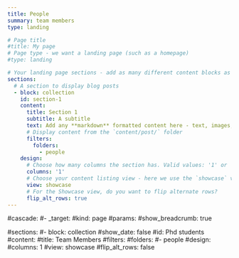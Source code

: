 ```yaml
---
title: People
summary: team members
type: landing

# Page title
#title: My page
# Page type - we want a landing page (such as a homepage)
#type: landing

# Your landing page sections - add as many different content blocks as you like
sections:
  # A section to display blog posts
  - block: collection
    id: section-1
    content:
      title: Section 1
      subtitle: A subtitle
      text: Add any **markdown** formatted content here - text, images, videos, galleries - and even HTML code!
      # Display content from the `content/post/` folder
      filters:
        folders:
          - people
    design:
      # Choose how many columns the section has. Valid values: '1' or '2'.
      columns: '1'
      # Choose your content listing view - here we use the `showcase` view
      view: showcase
      # For the Showcase view, do you want to flip alternate rows?
      flip_alt_rows: true
---
```


#cascade:
  #- _target:
      #kind: page
    #params:
      #show_breadcrumb: true

#sections:
  #- block: collection
    #show_date: false
    #id: Phd students
    #content:
      #title: Team Members
      #filters:
        #folders:
          #- people
    #design:
      #columns: 1
      #view: showcase
      #flip_alt_rows: false
